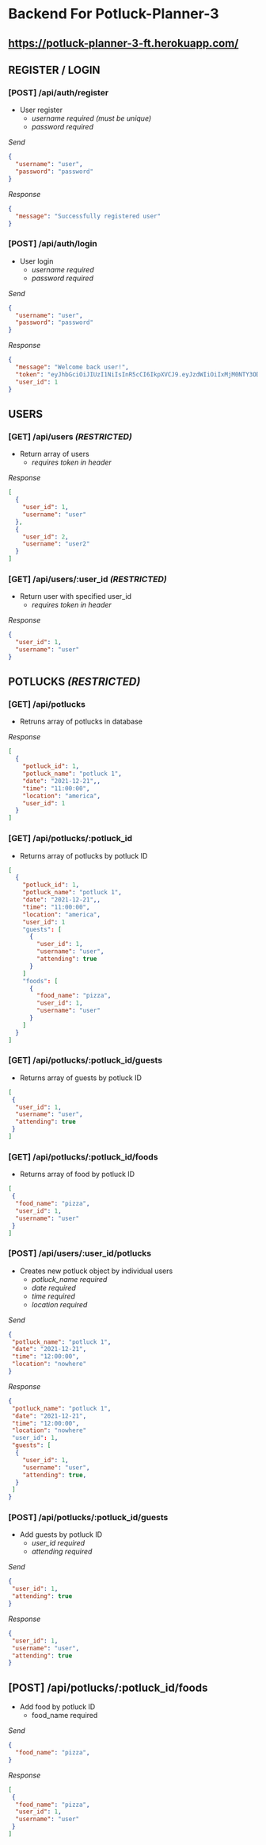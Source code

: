 # <p>Backend For Potluck-Planner-3</P>


## <p>https://potluck-planner-3-ft.herokuapp.com/</p>

## REGISTER / LOGIN

### [POST] /api/auth/register

- User register
  - _username required (must be unique)_
  - _password required_

_Send_
```json
{
  "username": "user",
  "password": "password"
}
```
_Response_
```json
{
  "message": "Successfully registered user"
}
```

### [POST] /api/auth/login

- User login
  - _username required_
  - _password required_

_Send_
```json
{
  "username": "user",
  "password": "password"
}
```

_Response_
```json
{
  "message": "Welcome back user!",
  "token": "eyJhbGciOiJIUzI1NiIsInR5cCI6IkpXVCJ9.eyJzdWIiOiIxMjM0NTY3ODkwIiwibmFtZSI6Ikpva",
  "user_id": 1
}
```
## USERS

### [GET] /api/users _(RESTRICTED)_

- Return array of users
  - _requires token in header_

_Response_
```json
[
  {
    "user_id": 1,
    "username": "user"
  },
  {
    "user_id": 2,
    "username": "user2"
  }
]
```
### [GET] /api/users/:user_id _(RESTRICTED)_

- Return user with specified user_id
  - _requires token in header_

_Response_
```json
{
  "user_id": 1,
  "username": "user"
}
```

## POTLUCKS _(RESTRICTED)_

### [GET] /api/potlucks
- Retruns array of potlucks in database
  
_Response_
```json
[
  {
    "potluck_id": 1,
    "potluck_name": "potluck 1",
    "date": "2021-12-21",,
    "time": "11:00:00",
    "location": "america",
    "user_id": 1
  }
]
```
### [GET] /api/potlucks/:potluck_id
- Returns array of potlucks by potluck ID

```json
[
  {
    "potluck_id": 1,
    "potluck_name": "potluck 1",
    "date": "2021-12-21",,
    "time": "11:00:00",
    "location": "america",
    "user_id": 1
    "guests": [
      {
        "user_id": 1,
        "username": "user",
        "attending": true
      }
    ]
    "foods": [
      {
        "food_name": "pizza",
        "user_id": 1,
        "username": "user"
      }
    ]
  }
]
```
### [GET] /api/potlucks/:potluck_id/guests
- Returns array of guests by potluck ID

```json
[
 {
  "user_id": 1,
  "username": "user",
  "attending": true
 }
]
```
### [GET] /api/potlucks/:potluck_id/foods

- Returns array of food by potluck ID

```json
[
 {
  "food_name": "pizza",
  "user_id": 1,
  "username": "user"
 }
]
```
### [POST] /api/users/:user_id/potlucks
- Creates new potluck object by individual users
  - _potluck_name required_
  - _date required_
  - _time required_
  - _location required_
  
_Send_
```json
{
 "potluck_name": "potluck 1",
 "date": "2021-12-21",
 "time": "12:00:00",
 "location": "nowhere"
}
```
_Response_
```json
{
 "potluck_name": "potluck 1",
 "date": "2021-12-21",
 "time": "12:00:00",
 "location": "nowhere"
 "user_id": 1,
 "guests": [
  {
    "user_id": 1,
    "username": "user",
    "attending": true,
  }
 ]
}
```
### [POST] /api/potlucks/:potluck_id/guests

- Add guests by potluck ID
  - _user_id required_
  - _attending required_

_Send_
```json
{
 "user_id": 1,
 "attending": true
}
```

_Response_
```json
{
 "user_id": 1,
 "username": "user",
 "attending": true
}
```

## [POST] /api/potlucks/:potluck_id/foods
- Add food by potluck ID
  - food_name required

_Send_
```json
{
  "food_name": "pizza",
}
```

_Response_
```json
[
 {
  "food_name": "pizza",
  "user_id": 1,
  "username": "user"
 }
]
  

